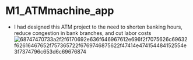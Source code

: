 # M1_ATMmachine_app


* I had designed this ATM project to the need to shorten banking hours, reduce congestion in bank branches, and cut labor costs
![68747470733a2f2f6170692e636f646967612e696f2f7075626c69632f62616467652f757365722f6769746875622f47414e474154484152554e3f7374796c653d6c69676874](https://user-images.githubusercontent.com/62649824/153709214-a0cff218-24af-4641-8d02-8804adc0e673.svg)
